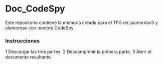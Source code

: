 # Doc_CodeSpy
Este repositorio contiene la memoria creada para el TFG de juamornav3 y olemornav con nombre CodeSpy

### Instrucciones
1 Descargar las tres partes.
2 Descomprimir la primera parte.
3 Abrir el documento resultante.

